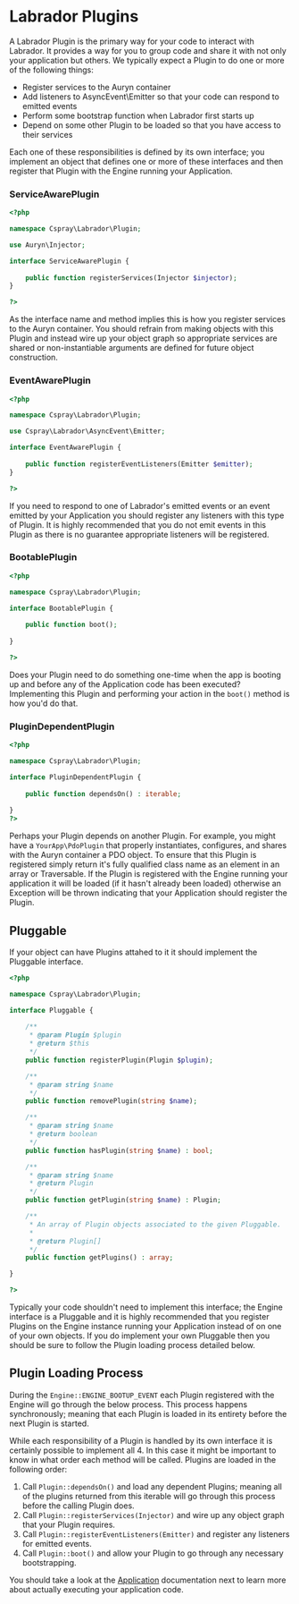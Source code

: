 # Labrador Plugins

A Labrador Plugin is the primary way for your code to interact with Labrador. It provides a 
way for you to group code and share it with not only your application but others. We typically 
expect a Plugin to do one or more of the following things:

- Register services to the Auryn container
- Add listeners to AsyncEvent\Emitter so that your code can respond to emitted events
- Perform some bootstrap function when Labrador first starts up
- Depend on some other Plugin to be loaded so that you have access to their services

Each one of these responsibilities is defined by its own interface; you implement an 
object that defines one or more of these interfaces and then register that Plugin with 
the Engine running your Application.

### ServiceAwarePlugin

```php
<?php

namespace Cspray\Labrador\Plugin;

use Auryn\Injector;

interface ServiceAwarePlugin {
    
    public function registerServices(Injector $injector);
}

?>
```

As the interface name and method implies this is how you register services to the 
Auryn container. You should refrain from making objects with this Plugin and instead 
wire up your object graph so appropriate services are shared or non-instantiable 
arguments are defined for future object construction.

### EventAwarePlugin

```php
<?php

namespace Cspray\Labrador\Plugin;

use Cspray\Labrador\AsyncEvent\Emitter;

interface EventAwarePlugin {
    
    public function registerEventListeners(Emitter $emitter);
}

?>
```

If you need to respond to one of Labrador's emitted events or an event emitted by your 
Application you should register any listeners with this type of Plugin. It is highly 
recommended that you do not emit events in this Plugin as there is no guarantee 
appropriate listeners will be registered.

### BootablePlugin

```php
<?php

namespace Cspray\Labrador\Plugin;

interface BootablePlugin {
    
    public function boot();
    
}

?>
```

Does your Plugin need to do something one-time when the app is booting up and before 
any of the Application code has been executed? Implementing this Plugin and performing 
your action in the `boot()` method is how you'd do that.

### PluginDependentPlugin

```php
<?php

namespace Cspray\Labrador\Plugin;

interface PluginDependentPlugin {
    
    public function dependsOn() : iterable;
    
}
?>
```

Perhaps your Plugin depends on another Plugin. For example, you might have a `YourApp\PdoPlugin` 
that properly instantiates, configures, and shares with the Auryn container a PDO object. To 
ensure that this Plugin is registered simply return it's fully qualified class name as an 
element in an array or Traversable. If the Plugin is registered with the Engine running 
your application it will be loaded (if it hasn't already been loaded) otherwise an 
Exception will be thrown indicating that your Application should register the Plugin.

## Pluggable

If your object can have Plugins attahed to it it should implement the Pluggable interface.

```php
<?php

namespace Cspray\Labrador\Plugin;

interface Pluggable {
    
    /**
     * @param Plugin $plugin
     * @return $this
     */
    public function registerPlugin(Plugin $plugin);

    /**
     * @param string $name
     */
    public function removePlugin(string $name);

    /**
     * @param string $name
     * @return boolean
     */
    public function hasPlugin(string $name) : bool;

    /**
     * @param string $name
     * @return Plugin
     */
    public function getPlugin(string $name) : Plugin;

    /**
     * An array of Plugin objects associated to the given Pluggable.
     *
     * @return Plugin[]
     */
    public function getPlugins() : array;

}

?>
```

Typically your code shouldn't need to implement this interface; the Engine interface is 
a Pluggable and it is highly recommended that you register Plugins on the Engine 
instance running your Application instead of on one of your own objects. If you do 
implement your own Pluggable then you should be sure to follow the Plugin loading 
process detailed below.

## Plugin Loading Process

During the `Engine::ENGINE_BOOTUP_EVENT` each Plugin registered with the Engine will go 
through the below process. This process happens synchronously; meaning that each Plugin 
is loaded in its entirety before the next Plugin is started.

While each responsibility of a Plugin is handled by its own interface it is certainly 
possible to implement all 4. In this case it might be important to know in what order 
each method will be called. Plugins are loaded in the following order:

1. Call `Plugin::dependsOn()` and load any dependent Plugins; meaning all of the plugins
   returned from this iterable will go through this process before the calling Plugin does.
2. Call `Plugin::registerServices(Injector)` and wire up any object graph that your Plugin 
   requires.
3. Call `Plugin::registerEventListeners(Emitter)` and register any listeners for 
   emitted events.
4. Call `Plugin::boot()` and allow your Plugin to go through any necessary bootstrapping.
 

You should take a look at the [Application](./application) documentation next to learn more 
about actually executing your application code.